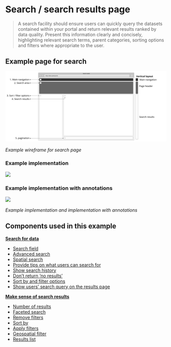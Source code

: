 # Search / search results page

> A search facility should ensure users can quickly query the datasets contained within your portal and return relevant results ranked by data quality. Present this information clearly and concisely, highlighting relevant search terms, parent categories, sorting options and filters where appropriate to the user.

## Example page for search

<div class="image-container">

![Home heading](../../_media/overview/3.results.png)

*Example wireframe for search page*

<!-- tabs:start -->

### **Example implementation**
<a href="/dd3-wireframes/_media/example-pages/3.search-and-results-page.png" target="_blank"><img src="/dd3-wireframes/_media/example-pages/3.search-and-results-page.png" data-no-zoom/></a>

### **Example implementation with annotations**
<a href="/dd3-wireframes/_media/example-pages/3.search-and-results-page-annotated.png" target="_blank"><img src="/dd3-wireframes/_media/example-pages/3.search-and-results-page-annotated.png" data-no-zoom/></a>

<!-- tabs:end -->

*Example implementation and implementation with annotations*

</div>

## Components used in this example

**[Search for data](main-content/steps/search-for-data)**

* [Search field](/main-content/steps/search-for-data?id=_1-search-field)
* [Advanced search](/main-content/steps/search-for-data?id=_2-advanced-search)
* [Spatial search](/main-content/steps/search-for-data?id=_3-spatial-search)
* [Provide tips on what users can search for](/main-content/steps/search-for-data?id=_4-provide-tips-on-what-users-can-search-for)
* [Show search history](/main-content/steps/search-for-data?id=_5-show-search-history)
* [Don’t return ‘no results’](/main-content/steps/search-for-data?id=_6-dont-return-no-results)
* [Sort by and filter options](/main-content/steps/search-for-data?id=_7-sort-by-and-filter-options)
* [Show users’ search query on the results page](/main-content/steps/search-for-data?id=_8-show-users-search-query-on-the-results-page)

**[Make sense of search results](main-content/steps/make-sense-of-search-results)**

* [Number of results](/main-content/steps/make-sense-of-search-results?id=_1-number-of-results)
* [Faceted search](/main-content/steps/make-sense-of-search-results?id=_2-faceted-search-by-parent-child-categories)
* [Remove filters](/main-content/steps/make-sense-of-search-results?id=_3-remove-filters)
* [Sort by](/main-content/steps/make-sense-of-search-results?id=_4-sort-by)
* [Apply filters](/main-content/steps/make-sense-of-search-results?id=_5-apply-filters)
* [Geospatial filter](/main-content/steps/make-sense-of-search-results?id=_6-geospatial-filter)
* [Results list](/main-content/steps/make-sense-of-search-results?id=_7-results-list)


<!-- 
---

<details>
<summary>Essential components</summary>
<br>

Below is a checklist of components/information that are relevant for this task.

These components can be arranged in many ways, but the ones with highest relevance should be the most visible/accessible.

?> 1 - high relevance, 2 - medium relevance, 3 - low relevance

| Component       | Description                                                    | Relevance |
|-----------------|----------------------------------------------------------------|:---------:|
| Download button | Download link or instructions how to access data               |     1     |
| Data formats    | What formats is the data provided in?                          |     1     |
| Sharing options | Share, email or copy the dataset url                           |     2     |
| Data preview    | Preview all or parts of a dataset online before downloading it |     2     |
| Licence details | Are there any limitation on how the data can be used?          |     1     |

</details> -->
